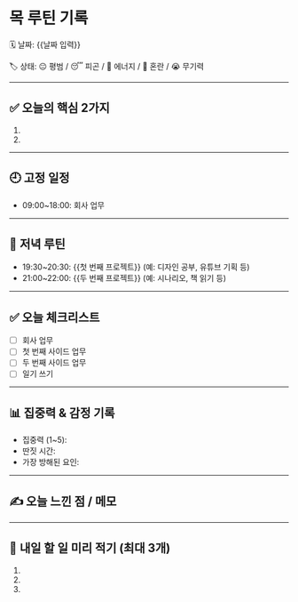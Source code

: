 # 목 루틴 기록

🗓 날짜: {{날짜 입력}}

🏷 상태: 😐 평범 / 😴 피곤 / 💪 에너지 / 🤯 혼란 / 😭 무기력

---

## ✅ 오늘의 핵심 2가지
1. 
2. 

---

## 🕘 고정 일정
- 09:00~18:00: 회사 업무

---

## 🌙 저녁 루틴
- 19:30~20:30: {{첫 번째 프로젝트}} (예: 디자인 공부, 유튜브 기획 등)
- 21:00~22:00: {{두 번째 프로젝트}} (예: 시나리오, 책 읽기 등)

---

## ✅ 오늘 체크리스트
- [ ] 회사 업무
- [ ] 첫 번째 사이드 업무
- [ ] 두 번째 사이드 업무
- [ ] 일기 쓰기

---

## 📊 집중력 & 감정 기록
- 집중력 (1~5): 
- 딴짓 시간: 
- 가장 방해된 요인: 

---

## ✍️ 오늘 느낀 점 / 메모

> 

---

## 📌 내일 할 일 미리 적기 (최대 3개)
1. 
2. 
3. 

